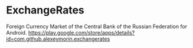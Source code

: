 # ExchangeRates
Foreign Currency Market of the Central Bank of the Russian Federation for Android. https://play.google.com/store/apps/details?id=com.github.alexeymorin.exchangerates
